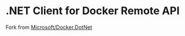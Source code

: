 # .NET Client for Docker Remote API

Fork from [Microsoft/Docker.DotNet](https://github.com/Microsoft/Docker.DotNet)
